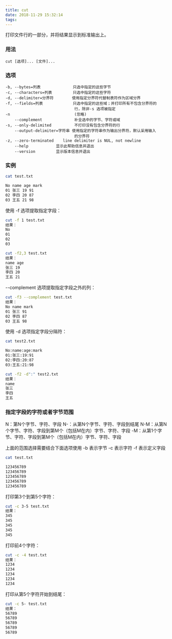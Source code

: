 ```yaml
---
title: cut
date: 2018-11-29 15:32:14
tags:
---
```


打印文件行的一部分，并将结果显示到标准输出上。

### 用法 
    cut [选项]... [文件]... 

### 选项
    -b, --bytes=列表              只选中指定的这些字节
    -c, --characters=列表         只选中指定的这些字符
    -d, --delimiter=分界符        使用指定分界符代替制表符作为区域分界
    -f, --fields=列表             只选中指定的这些域；并打印所有不包含分界符的
                                  行，除非-s 选项被指定
    -n                            (忽略)
        --complement              补全选中的字节、字符或域
    -s, --only-delimited          不打印没有包含分界符的行
        --output-delimiter=字符串 使用指定的字符串作为输出分界符，默认采用输入
                                  的分界符
    -z, --zero-terminated    line delimiter is NUL, not newline
        --help            显示此帮助信息并退出
        --version         显示版本信息并退出 

### 实例
``` bash
cat test.txt

No name age mark
01 张三 19 91
02 李四 20 87
03 王五 21 98
``` 

使用 -f 选项提取指定字段：
``` bash
cut -f 1 test.txt
结果：
No
01
02
03
``` 
``` bash
cut -f2,3 test.txt
结果：
name age
张三 19
李四 20
王五 21
``` 
--complement 选项提取指定字段之外的列：
``` bash
cut -f3 --complement test.txt
结果：
No name mark
01 张三 91
02 李四 87
03 王五 98
``` 
使用 -d 选项指定字段分隔符：

``` bash
cat test2.txt

No:name:age:mark
01:张三:19:91
02:李四:20:87
03:王五:21:98
``` 

``` bash
cut -f2 -d":" test2.txt
结果：
name
张三
李四
王五
``` 

### 指定字段的字符或者字节范围
N：第N个字节、字符、字段
N-：从第N个字节、字符、字段到结尾
N-M：从第N个字节、字符、字段到第M个（包括M在内）字节、字符、字段
-M：从第1个字节、字符、字段到第M个（包括M在内）字节、字符、字段

上面的范围选择需要结合下面选项使用
-b 表示字节
-c 表示字符
-f 表示定义字段

``` bash
cat test.txt

123456789
123456789
123456789
123456789
123456789
``` 
打印第3个到第5个字符：
``` bash 
cut -c 3-5 test.txt
结果：
345
345
345
345
345
``` 
打印前4个字符：
``` bash
cut -c -4 test.txt
结果：
1234
1234
1234
1234
1234
``` 
打印从第5个字符开始到结尾：
``` bash
cut -c 5- test.txt
结果：
56789
56789
56789
56789
56789
``` 
